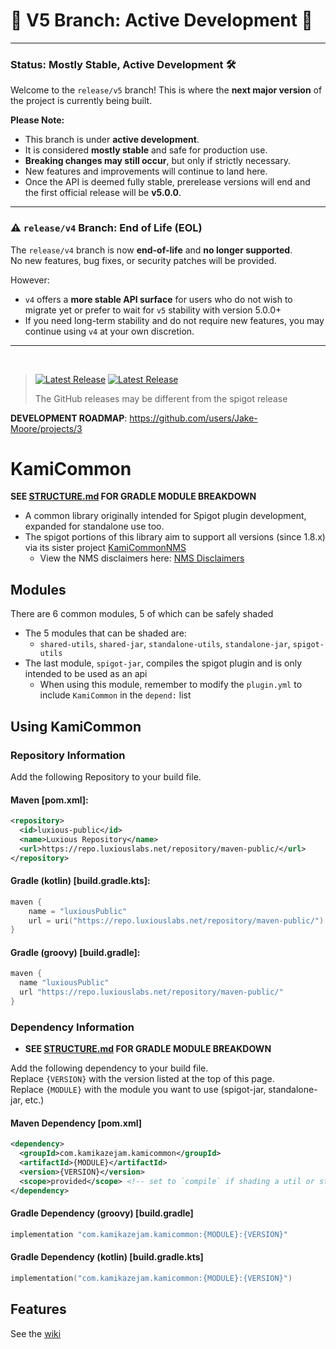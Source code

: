 # 🚀 V5 Branch: Active Development 🚧

---

### **Status: Mostly Stable, Active Development** 🛠️

Welcome to the `release/v5` branch! This is where the **next major version** of the project is currently being built.

**Please Note:**
*   This branch is under **active development**.
*   It is considered **mostly stable** and safe for production use.
*   **Breaking changes may still occur**, but only if strictly necessary.
*   New features and improvements will continue to land here.
*   Once the API is deemed fully stable, prerelease versions will end and the first official release will be **v5.0.0**.
---

### ⚠️ `release/v4` Branch: End of Life (EOL)

The `release/v4` branch is now **end-of-life** and **no longer supported**.  
No new features, bug fixes, or security patches will be provided.

However:
*   `v4` offers a **more stable API surface** for users who do not wish to migrate
    yet or prefer to wait for `v5` stability with version 5.0.0+
*   If you need long-term stability and do not require new features, you may
    continue using `v4` at your own discretion.
---

&nbsp;
> <a href="https://github.com/Jake-Moore/KamiCommon/releases/latest"> <img alt="Latest Release" src="https://img.shields.io/endpoint?url=https://gist.githubusercontent.com/Jake-Moore/5dfd7c9bb8b81ae5867c81e9a77ee821/raw/kc-release-latest.json" /></a>
> <a href="https://github.com/Jake-Moore/KamiCommon/releases"> <img alt="Latest Release" src="https://img.shields.io/endpoint?url=https://gist.githubusercontent.com/Jake-Moore/5dfd7c9bb8b81ae5867c81e9a77ee821/raw/kc-prerelease-latest.json" /></a>
> 
> The GitHub releases may be different from the spigot release
> 
**DEVELOPMENT ROADMAP**: https://github.com/users/Jake-Moore/projects/3

# KamiCommon
**SEE [STRUCTURE.md](./STRUCTURE.md) FOR GRADLE MODULE BREAKDOWN**

- A common library originally intended for Spigot plugin development, expanded for standalone use too.
- The spigot portions of this library aim to support all versions (since 1.8.x) via its sister project [KamiCommonNMS](https://github.com/Jake-Moore/KamiCommonNMS)
  - View the NMS disclaimers here: [NMS Disclaimers](https://github.com/Jake-Moore/KamiCommonNMS?tab=readme-ov-file#disclaimers)

## Modules
There are 6 common modules, 5 of which can be safely shaded
- The 5 modules that can be shaded are:
  - `shared-utils`, `shared-jar`, `standalone-utils`, `standalone-jar`, `spigot-utils`
- The last module, `spigot-jar`, compiles the spigot plugin and is only intended to be used as an api
  - When using this module, remember to modify the `plugin.yml` to include `KamiCommon` in the `depend:` list

## Using KamiCommon
### Repository Information
Add the following Repository to your build file.
#### Maven [pom.xml]:
```xml
<repository>
  <id>luxious-public</id>
  <name>Luxious Repository</name>
  <url>https://repo.luxiouslabs.net/repository/maven-public/</url>
</repository>
```
#### Gradle (kotlin) [build.gradle.kts]:
```kotlin
maven {
    name = "luxiousPublic"
    url = uri("https://repo.luxiouslabs.net/repository/maven-public/")
}
```
#### Gradle (groovy) [build.gradle]:
```groovy
maven {
  name "luxiousPublic"
  url "https://repo.luxiouslabs.net/repository/maven-public/"
}
```

### Dependency Information
- **SEE [STRUCTURE.md](./STRUCTURE.md) FOR GRADLE MODULE BREAKDOWN**

Add the following dependency to your build file.  
Replace `{VERSION}` with the version listed at the top of this page.  
Replace `{MODULE}` with the module you want to use (spigot-jar, standalone-jar, etc.)

#### Maven Dependency [pom.xml]
```xml
<dependency>
  <groupId>com.kamikazejam.kamicommon</groupId>
  <artifactId>{MODULE}</artifactId>
  <version>{VERSION}</version>
  <scope>provided</scope> <!-- set to `compile` if shading a util or standalone jar -->
</dependency>
```

#### Gradle Dependency (groovy) [build.gradle]
```groovy
implementation "com.kamikazejam.kamicommon:{MODULE}:{VERSION}"
```

#### Gradle Dependency (kotlin) [build.gradle.kts]
```kotlin
implementation("com.kamikazejam.kamicommon:{MODULE}:{VERSION}")
```

## Features
See the [wiki](https://github.com/Jake-Moore/KamiCommon/wiki)
